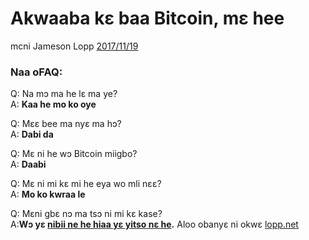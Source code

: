 # Akwaaba kɛ baa Bitcoin, mɛ hee

mcni Jameson Lopp [2017/11/19](https://twitter.com/lopp/status/932350908461133825)

<LanguageDropdown/>

### Naa oFAQ:

Q: Na mɔ ma he lɛ ma ye?   
A: **Kaa he mo ko oye**

Q: Mɛɛ bee ma nyɛ ma hɔ?   
A: **Dabi da**                                                

Q: Mɛ ni he wɔ Bitcoin miigbo?                                      
A: **Daabi**

Q: Mɛ ni mi kɛ mi he eya wo mli nɛɛ?   
A: **Mo ko kwraa le**

Q: Mɛni gbɛ nɔ ma tsɔ ni mi kɛ kase?                         
A:**Wɔ yɛ [nibii ne he hiaa yɛ yitso nɛ he](/int/en/translations/).** Aloo obanyɛ ni okwɛ [lopp.net](https://www.lopp.net/bitcoin-information.html)